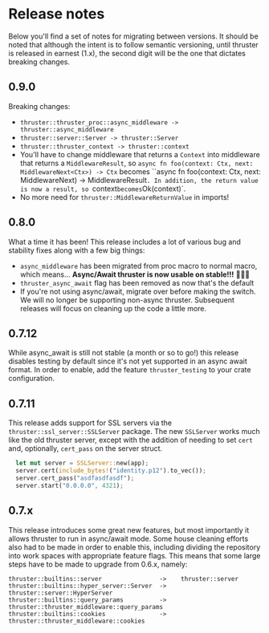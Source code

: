 # Release notes

Below you'll find a set of notes for migrating between versions. It should be noted that although the intent is to follow semantic versioning, until thruster is released in earnest (1.x), the second digit will be the one that dictates breaking changes.

## 0.9.0

Breaking changes:
- `thruster::thruster_proc::async_middleware -> thruster::async_middleware`
- `thruster::server::Server -> thruster::Server`
- `thruster::thruster_context -> thruster::context`
- You'll have to change middleware that returns a `Context` into middleware that returns a `MiddlewareResult`, so `async fn foo(context: Ctx, next: MiddlewareNext<Ctx>) -> Ctx` becomes ``async fn foo(context: Ctx, next: MiddlewareNext<Ctx>) -> MiddlewareResult<Ctx>`. In addition, the return value is now a result, so `context` becomes `Ok(context)`.
- No more need for `thruster::MiddlewareReturnValue` in imports!

## 0.8.0

What a time it has been! This release includes a lot of various bug and stability fixes along with a few big things:
- `async_middleware` has been migrated from proc macro to normal macro, which means... **Async/Await thruster is now usable on stable!!!** 🎉🎉🎉
- `thruster_async_await` flag has been removed as now that's the default
- If you're not using async/await, migrate over before making the switch. We will no longer be supporting non-async thruster. Subsequent releases will focus on cleaning up the code a little more.

## 0.7.12

While async_await is still not stable (a month or so to go!) this release disables testing by default since it's not yet supported in an async await format. In order to enable, add the feature `thruster_testing` to your crate configuration.

## 0.7.11

This release adds support for SSL servers via the `thruster::ssl_server::SSLServer` package. The new `SSLServer` works much like the old thruster server, except with the addition of needing to set `cert` and, optionally, `cert_pass` on the server struct.

```rust
  let mut server = SSLServer::new(app);
  server.cert(include_bytes!("identity.p12").to_vec());
  server.cert_pass("asdfasdfasdf");
  server.start("0.0.0.0", 4321);
```

## 0.7.x

This release introduces some great new features, but most importantly it allows thruster to run in async/await mode. Some house cleaning efforts also had to be made in order to enable this, including dividing the repository into work spaces with appropriate feature flags. This means that some large steps have to be made to upgrade from 0.6.x, namely:

```
thruster::builtins::server                ->    thruster::server
thruster::builtins::hyper_server::Server  ->    thruster::server::HyperServer
thruster::builtins::query_params          ->    thruster::thruster_middleware::query_params
thruster::builtins::cookies               ->    thruster::thruster_middleware::cookies
```
